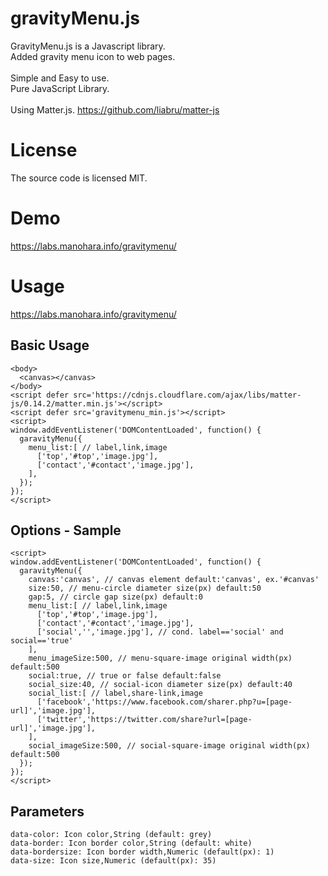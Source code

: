 # gravityMenu.js
GravityMenu.js is a Javascript library.<br/>
Added gravity menu icon to web pages.<br/><br/>
Simple and Easy to use.<br/>
Pure JavaScript Library.<br/><br/>
Using Matter.js. https://github.com/liabru/matter-js<br/>


# License
The source code is licensed MIT.
# Demo
https://labs.manohara.info/gravitymenu/
# Usage
https://labs.manohara.info/gravitymenu/
## Basic Usage
```
<body>
  <canvas></canvas>
</body>
<script defer src='https://cdnjs.cloudflare.com/ajax/libs/matter-js/0.14.2/matter.min.js'></script>
<script defer src='gravitymenu_min.js'></script>
<script>
window.addEventListener('DOMContentLoaded', function() {
  garavityMenu({
    menu_list:[ // label,link,image
      ['top','#top','image.jpg'],
      ['contact','#contact','image.jpg'],
    ],
  });
});
</script>
```

## Options - Sample
```
<script>
window.addEventListener('DOMContentLoaded', function() {
  garavityMenu({
    canvas:'canvas', // canvas element default:'canvas', ex.'#canvas'
    size:50, // menu-circle diameter size(px) default:50
    gap:5, // circle gap size(px) default:0
    menu_list:[ // label,link,image
      ['top','#top','image.jpg'],
      ['contact','#contact','image.jpg'],
      ['social','','image.jpg'], // cond. label=='social' and social=='true'
    ],
    menu_imageSize:500, // menu-square-image original width(px) default:500
    social:true, // true or false default:false
    social_size:40, // social-icon diameter size(px) default:40
    social_list:[ // label,share-link,image 
      ['facebook','https://www.facebook.com/sharer.php?u=[page-url]','image.jpg'],
      ['twitter','https://twitter.com/share?url=[page-url]','image.jpg'],
    ],
    social_imageSize:500, // social-square-image original width(px) default:500
  });
});
</script>
```

## Parameters
```
data-color: Icon color,String (default: grey)
data-border: Icon border color,String (default: white)
data-bordersize: Icon border width,Numeric (default(px): 1)
data-size: Icon size,Numeric (default(px): 35)
```

